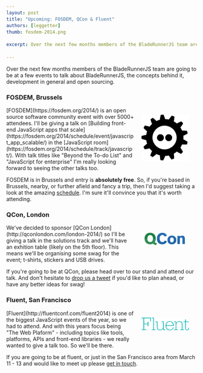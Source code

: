 ```yaml
---
layout: post
title: "Upcoming: FOSDEM, QCon & Fluent"
authors: [leggetter]
thumb: fosdem-2014.png

excerpt: Over the next few months members of the BladeRunnerJS team are going to be at a few events to talk about BladeRunnerJS, the concepts behind it, development in general and open sourcing. If you're at FOSDEM, QCon or Fluent it would be great to meet you there.

---
```


Over the next few months members of the BladeRunnerJS team are going to be at a few events to talk about BladeRunnerJS, the concepts behind it, development in general and open sourcing.

### FOSDEM, Brussels

<img src="/blog/img/fosdem-2014.png" align="right" style="margin:20px;" />
[FOSDEM](https://fosdem.org/2014/) is an open source software community event with over 5000+ attendees. I'll be giving a talk on [Building front-end JavaScript apps that scale](https://fosdem.org/2014/schedule/event/javascript_app_scalable/) in the [JavaScript room](https://fosdem.org/2014/schedule/track/javascript/). With talk titles like "Beyond the To-do List" and "JavaScript for enterprise" I'm really looking forward to seeing the other talks too.

FOSDEM is in Brussels and entry is **absolutely free**. So, if you're based in Brussels, nearby, or further afield and fancy a trip, then I'd suggest taking a look at the amazing [schedule](https://fosdem.org/2014/schedule/). I'm sure it'll convince you that it's worth attending.

### QCon, London

<img src="/blog/img/qcon-london-2014.png" align="right" style="margin:20px;" />
We've decided to sponsor [QCon London](http://qconlondon.com/london-2014/) so I'll be giving a talk in the solutions track and we'll have an exhition table (likely on the 5th floor). This means we'll be organising some swag for the event; t-shirts, stickers and USB drives.

If you're going to be at QCon, please head over to our stand and attend our talk. And don't hesitate to [drop us a tweet](https://twitter.com/BladeRunnerJS) if you'd like to plan ahead, or have any better ideas for swag!

### Fluent, San Francisco

<img src="/blog/img/fluent-2014.png" align="right" style="margin:20px;" />
[Fluent](http://fluentconf.com/fluent2014) is one of the biggest JavaScript events of the year, so we had to attend. And with this years focus being "The Web Plaform" - including topics like tools, platforms, APIs and front-end libraries - we really wanted to give a talk too. So we'll be there.

If you are going to be at fluent, or just in the San Francisco area from March 11 - 13 and would like to meet up please [get in touch](mailto:bladerunnerjs@caplin.com).
